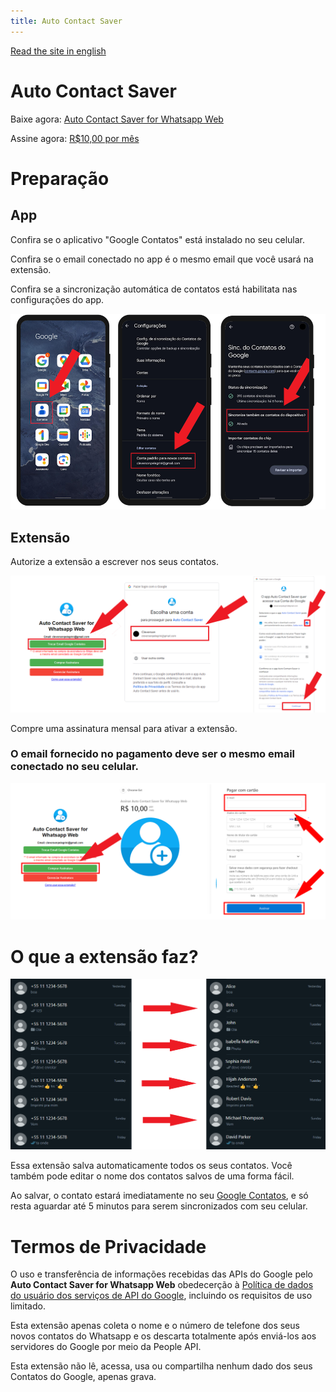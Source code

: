 ```yaml
---
title: Auto Contact Saver
---
```

[Read the site in english](README.md)

<script async src="https://www.googletagmanager.com/gtag/js?id=AW-11290256729">
</script>
<script>
  window.dataLayer = window.dataLayer || [];
  function gtag(){dataLayer.push(arguments);}
  gtag('js', new Date());

  gtag('config', 'AW-11290256729');
</script>

<style>
footer {
  display: none !important;
}
</style>

# Auto Contact Saver
Baixe agora: [Auto Contact Saver for Whatsapp Web](https://chromewebstore.google.com/detail/auto-contact-saver-for-wh/nloadjiefippecgegockfpioobngphnb)

Assine agora: [R$10,00 por mês](https://buy.stripe.com/fZe7t9cl5dYqcnu7ss)

# Preparação

## App

Confira se o aplicativo "Google Contatos" está instalado no seu celular.

Confira se o email conectado no app é o mesmo email que você usará na extensão.

Confira se a sincronização automática de contatos está habilitata nas configurações do app.

<img src="assets/instructions.png" alt="drawing"/>

## Extensão

Autorize a extensão a escrever nos seus contatos.

<img src="assets/authorize.png" alt="drawing"/>

Compre uma assinatura mensal para ativar a extensão.

### O email fornecido no pagamento deve ser o mesmo email conectado no seu celular.

<img src="assets/subscribe.png" alt="drawing"/>

# O que a extensão faz?
<img src="assets/example.png" alt="drawing"/>

Essa extensão salva automaticamente todos os seus contatos. Você também pode editar o nome dos contatos salvos de uma forma fácil.

Ao salvar, o contato estará imediatamente no seu [Google Contatos](https://contacts.google.com/), e só resta aguardar até 5 minutos para serem sincronizados com seu celular.

# Termos de Privacidade
O uso e transferência de informações recebidas das APIs do Google pelo **Auto Contact Saver for Whatsapp Web** obedecerção à [Política de dados do usuário dos serviços de API do Google](https://developers.google.com/terms/api-services-user-data-policy), incluindo os requisitos de uso limitado.

Esta extensão apenas coleta o nome e o número de telefone dos seus novos contatos do Whatsapp e os descarta totalmente após enviá-los aos servidores do Google por meio da People API.

Esta extensão não lê, acessa, usa ou compartilha nenhum dado dos seus Contatos do Google, apenas grava.